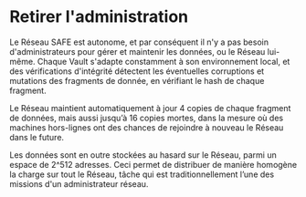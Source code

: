 # Retirer l'administration

Le Réseau SAFE est autonome, et par conséquent il n'y a pas besoin d'administrateurs pour gérer et maintenir les données, ou le Réseau lui-même. Chaque Vault s'adapte constamment à son environnement local, et des vérifications d'intégrité  détectent les éventuelles corruptions et mutations des fragments de donnée, en vérifiant le hash de chaque fragment.

Le Réseau maintient automatiquement à jour 4 copies de chaque fragment de données, mais aussi jusqu’à 16 copies mortes, dans la mesure où des machines hors-lignes ont des chances de rejoindre à nouveau le Réseau dans le future.

Les données sont en outre stockées au hasard sur le Réseau, parmi un espace de 2^512 adresses. Ceci permet de distribuer de manière homogène la charge sur tout le Réseau, tâche qui est  traditionnellement l’une des missions d'un administrateur réseau.
